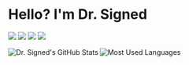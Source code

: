 <h1> Hello? I'm Dr. Signed </h1>

[![](https://img.shields.io/badge/-twitter-black?logo=twitter&color=000000&style=flat)](https://twitter.com/drsigned) [![](https://img.shields.io/badge/-linkedin-black?logo=linkedin&color=000000&style=flat)](https://linkedin.com/in/drsigned) [![](https://img.shields.io/badge/-hackerone-black?logo=hackerone&color=000000&style=flat)](https://hackerone.com/drsigned) [![](https://img.shields.io/badge/-buy%20me%20a%20coffee-black?logo=buy%20me%20a%20coffee&color=000000&style=flat)](https://www.buymeacoffee.com/drsigned) 

<img src='https://github-readme-stats.vercel.app/api?username=drsigned&show_icons=true&theme=tokyonight&count_private=true&line_height=40'  align="left" alt="Dr. Signed's GitHub Stats"/>
<img src='https://github-readme-stats.vercel.app/api/top-langs/?username=drsigned&theme=tokyonight&hide_langs_below=4' alt="Most Used Languages"/>